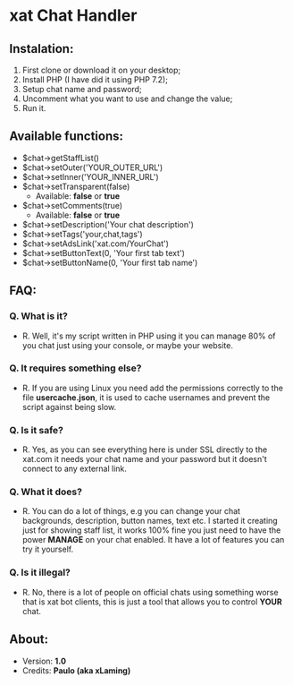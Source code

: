 # xat Chat Handler

## Instalation:
1. First clone or download it on your desktop;
2. Install PHP (I have did it using PHP 7.2);
3. Setup chat name and password;
4. Uncomment what you want to use and change the value;
5. Run it.

## Available functions:
* $chat->getStaffList()
* $chat->setOuter('YOUR_OUTER_URL')
* $chat->setInner('YOUR_INNER_URL')
* $chat->setTransparent(false)
  * Available: **false** or **true**
* $chat->setComments(true)
  * Available: **false** or **true**
* $chat->setDescription('Your chat description')
* $chat->setTags('your,chat,tags')
* $chat->setAdsLink('xat.com/YourChat')
* $chat->setButtonText(0, 'Your first tab text')
* $chat->setButtonName(0, 'Your first tab name')

## FAQ:
### Q. What is it?
* R. Well, it's my script written in PHP using it you can manage 80% of you chat just using your console, or maybe your website.

### Q. It requires something else?
* R. If you are using Linux you need add the permissions correctly to the file **usercache.json**, it is used to cache usernames and prevent the script against being slow.

### Q. Is it safe?
* R. Yes, as you can see everything here is under SSL directly to the xat.com it needs your chat name and your password but it doesn't connect to any external link.

### Q. What it does?
* R. You can do a lot of things, e.g you can change your chat backgrounds, description, button names, text etc. I started it creating just for showing staff list, it works 100% fine you just need to have the power **MANAGE** on your chat enabled. It have a lot of features you can try it yourself.

### Q. Is it illegal?
* R. No, there is a lot of people on official chats using something worse that is xat bot clients, this is just a tool that allows you to control **YOUR** chat.

## About:
* Version: **1.0**
* Credits: **Paulo (aka xLaming)**
